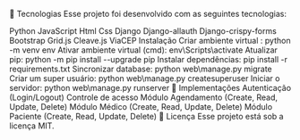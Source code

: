 🚀 Tecnologias
Esse projeto foi desenvolvido com as seguintes tecnologias:

Python
JavaScript
Html
Css
Django
Django-allauth
Django-crispy-forms
Bootstrap
Grid.js
Cleave.js
ViaCEP
Instalação
Criar ambiente virtual :
python -m venv env
Ativar ambiente virtual (cmd):
env\Scripts\activate
Atualizar pip:
python -m pip install --upgrade pip
Instalar dependências:
pip install -r requirements.txt
Sincronizar database:
python web\manage.py migrate
Criar um super usuário:
python web\manage.py createsuperuser
Iniciar o servidor:
python web\manage.py runserver
🔖 Implementações
Autenticação (Login/Logout)
Controle de acesso
Módulo Agendamento (Create, Read, Update, Delete)
Módulo Médico (Create, Read, Update, Delete)
Módulo Paciente (Create, Read, Update, Delete)
📝 Licença
Esse projeto está sob a licença MIT.
